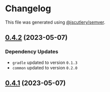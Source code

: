 # Changelog

This file was generated using [@jscutlery/semver](https://github.com/jscutlery/semver).

## [0.4.2](https://github.com/khalilou88/jnxplus/compare/nx-quarkus-gradle-0.4.1...nx-quarkus-gradle-0.4.2) (2023-05-07)

### Dependency Updates

* `gradle` updated to version `0.1.3`
* `common` updated to version `0.2.0`


## [0.4.1](https://github.com/khalilou88/jnxplus/compare/nx-quarkus-gradle-0.4.0...nx-quarkus-gradle-0.4.1) (2023-05-07)
